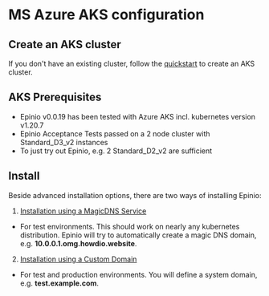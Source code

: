 # MS Azure AKS configuration

## Create an AKS cluster

If you don't have an existing cluster, follow the [quickstart](https://docs.microsoft.com/en-us/azure/aks/kubernetes-walkthrough) to create an AKS cluster.

## AKS Prerequisites

* Epinio v0.0.19 has been tested with Azure AKS incl. kubernetes version v1.20.7
* Epinio Acceptance Tests passed on a 2 node cluster with Standard_D3_v2 instances
* To just try out Epinio, e.g. 2 Standard_D2_v2 are sufficient

## Install

Beside advanced installation options, there are two ways of installing Epinio:

1. [Installation using a MagicDNS Service](./docs/user/tutorials/install_epinio_magicDNS.md)

- For test environments. This should work on nearly any kubernetes distribution. Epinio will try to automatically create a magic DNS domain, e.g. **10.0.0.1.omg.howdio.website**.

2. [Installation using a Custom Domain](./docs/user/tutorials/install_epinio_customDNS.md)

- For test and production environments. You will define a system domain, e.g. **test.example.com**.
